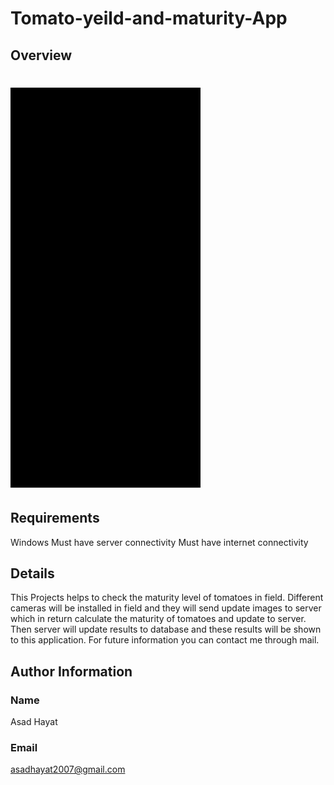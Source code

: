 # Tomato-yeild-and-maturity-App

## Overview
# ![Demo GIF](https://raw.githubusercontent.com/AsadHayat89/Tomato-yeild-and-maturity-App/main/Screenshots/toamto.gif)

## Requirements
Windows 
Must have server connectivity
Must have internet connectivity


## Details
This Projects helps to check the maturity level of tomatoes in field. Different cameras will be installed in field and they will send update images to server which in return calculate the maturity of tomatoes and update to server. Then server will update results to database and these results will be shown to this application.
For future information you can contact me through mail.
## Author Information
### Name
Asad Hayat
### Email
asadhayat2007@gmail.com


